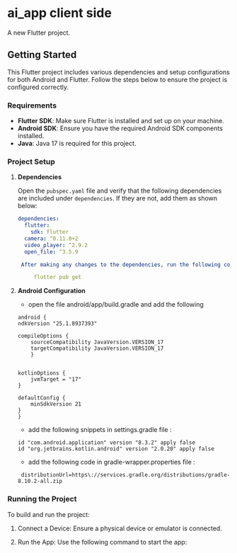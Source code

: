 # ai_app client side

A new Flutter project.

## Getting Started

This Flutter project includes various dependencies and setup configurations for both Android and Flutter. Follow the steps below to ensure the project is configured correctly.

### Requirements

- **Flutter SDK**: Make sure Flutter is installed and set up on your machine.
- **Android SDK**: Ensure you have the required Android SDK components installed.
- **Java**: Java 17 is required for this project.

### Project Setup

1. **Dependencies**

   Open the `pubspec.yaml` file and verify that the following dependencies are included under `dependencies`. If they are not, add them as shown below:

   ```yaml
   dependencies:
     flutter:
       sdk: flutter
     camera: ^0.11.0+2
     video_player: ^2.9.2
     open_file: ^3.5.9

    After making any changes to the dependencies, run the following command to install them:

        flutter pub get

   ```

2. **Android Configuration**

   - open the file android/app/build.gradle and add the following

   ```
   android {
   ndkVersion "25.1.8937393"

   compileOptions {
       sourceCompatibility JavaVersion.VERSION_17
       targetCompatibility JavaVersion.VERSION_17
       }


   kotlinOptions {
       jvmTarget = "17"
   }

   defaultConfig {
       minSdkVersion 21
   }
   }

   ```

   - add the following snippets in settings.gradle file :

   ```
   id "com.android.application" version "8.3.2" apply false
   id "org.jetbrains.kotlin.android" version "2.0.20" apply false

   ```

   - add the following code in gradle-wrapper.properties file :

   ```
    distributionUrl=https\://services.gradle.org/distributions/gradle-8.10.2-all.zip

   ```

### Running the Project

To build and run the project:

1. Connect a Device: Ensure a physical device or emulator is connected.

2. Run the App: Use the following command to start the app:
